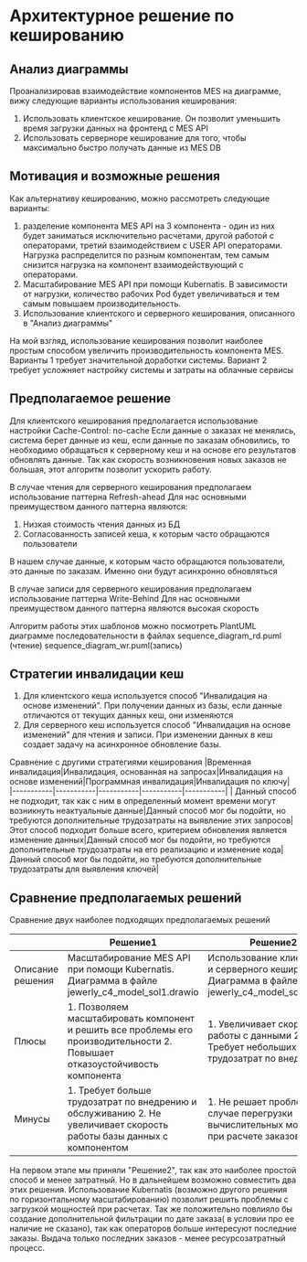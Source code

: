 # Архитектурное решение по кешированию

## Анализ диаграммы
Проанализировав взаимодействие компонентов MES на диаграмме, вижу следующие варианты использования кеширования:
1. Использовать клиентское кеширование. Он позволит уменьшить время загрузки данных на фронтенд с MES API
2. Использовать серверноре кеширование для того, чтобы максимально быстро получать данные из MES DB

## Мотивация и возможные решения
Как альтернативу кешированию, можно рассмотреть следующие варианты:
1. разделение компонента MES API на 3 компонента - один из них будет заниматься исключительно расчетами, другой работой с операторами, третий взаимодействием с USER API операторами. Нагрузка распределится по разным компонентам, тем самым снизится нагрузка на компонент взаимодействующий с операторами. 
2. Масштабирование MES API при помощи Kubernatis. В зависимости от нагрузки, количество рабочих Pod будет увеличиваться и тем самым повышаем производительность.
3. Использование клиентского и серверного кеширования, описанного в "Анализ диаграммы"

На мой взгляд, использование кеширования позволит наиболее простым способом увеличить производительность компонента MES. Варианты 1 требует значительной доработки системы. Вариант 2 требует усложняет настройку системы и затраты на облачные сервисы

## Предполагаемое решение
Для клиентского кеширования предполагается использование настройки Cache-Control: no-cache
Если данные о заказах не менялись, система берет данные из кеш, если данные по заказам обновились, то необходимо обращаться к серверному кеш и на основе его результатов обновлять данные. Так как скорость возникновения новых заказов не большая, этот алгоритм позволит ускорить работу.

В случае чтения для серверного кеширования  предполагаем использование паттерна Refresh-ahead
Для нас основными преимуществом данного паттерна являются:
1. Низкая стоимость чтения данных из БД
2. Согласованность записей кеша, к которым часто обращаются пользователи

В нашем случае данные, к которым часто обращаются пользователи, это данные по заказам.  Именно они будут асинхронно обновляться 

В случае записи для серверного кеширования  предполагаем использование паттерна Write-Behind
Для нас основными преимуществом данного паттерна являются высокая скорость

Алгоритм работы этих шаблонов можно посмотреть PlantUML диаграмме последовательности в файлах sequence_diagram_rd.puml (чтение)
sequence_diagram_wr.puml(запись)

## Cтратегии инвалидации кеш
1. Для клиентского кеша используется способ "Инвалидация на основе изменений". При получении данных из базы, если данные отличаются от текущих данных кеш, они изменяются
2. Для серверного кеш используется способ "Инвалидация на основе изменений" для чтения и записи. При изменении данных в кеш создает задачу на асинхронное обновление базы.  

Сравнение с другими стратегиями кеширования
|Временная инвалидация|Инвалидация, основанная на запросах|Инвалидация на основе изменений|Программная инвалидация|Инвалидация по ключу|
|-----------|-----------|-----------|-----------|-----------|
| Данный способ не подходит, так как с ним в определенный момент времени могут возникнуть неактуальные данные|Данный способ мог бы подойти, но требуются дополнительные трудозатраты на выявление этих запросов|Этот способ подходит больше всего, критерием обновления является изменение данных|Данный способ мог бы подойти, но требуются дополнительные трудозатраты на его реализацию и изменение кода|Данный способ мог бы подойти, но требуются дополнительные трудозатраты для выявления ключей|

## Сравнение предполагаемых решений
Сравнение двух наиболее подходящих предполагаемых решений

||Решение1|Решение2|
|-----------|-----------|-----------|
| Описание решения|Масштабирование MES API при помощи Kubernatis. Диаграмма в файле jewerly_c4_model_sol1.drawio|Использование клиентского и серверного кеширования. Диаграмма в файле jewerly_c4_model_sol1.drawio|
| Плюсы|1. Позволяем масштабировать компонент и решить все проблемы его производительности 2. Повышает отказоустойчивость компонента|1. Увеличивает скорость работы с данными 2. Требует небольших трудозатрат по внедрению |
| Минусы|1. Требует больше трудозатрат по внедрению и обслуживанию 2. Не увеличивает скорость работы базы данных с компонентом| 1. Не решает проблем в случае перегрузки вычислительных мощностей при расчете заказов|
 
На первом этапе мы приняли "Решение2", так как это наиболее простой способ и менее затратный. Но в дальнейшем возможно совместить два этих решения. Использование Kubernatis (возможно другого решения по горизонтальному масштабированию) позволит решить проблемы с загрузкой мощностей при расчетах. Так же положительно повлияло бы создание дополнительной фильтрации по дате заказа( в условии про ее наличие не сказано), так как операторов больше интересуют последние заказы. Выдача только последних заказов - менее ресурсозатратный процесс.